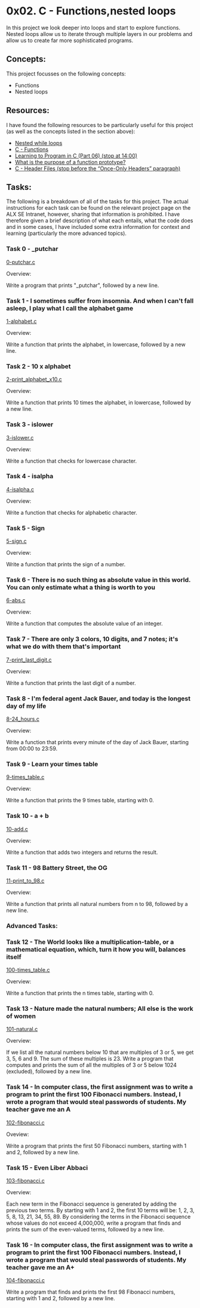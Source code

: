 # 0x02. C - Functions,nested loops

In this project we look deeper into loops and start to explore functions. Nested loops allow us to iterate through multiple layers in our problems and allow us to create far more sophisticated programs.

## Concepts:

This project focusses on the following concepts:

 - Functions
 - Nested loops

## Resources:

I have found the following resources to be particularly useful for this project (as well as the concepts listed in the section above):

 - [Nested while loops](https://www.youtube.com/watch?v=Z3iGeQ1gIss)
 - [C - Functions](http://www.tutorialspoint.com/cprogramming/c_functions.htm)
 - [Learning to Program in C (Part 06) (stop at 14:00)](https://www.youtube.com/watch?v=qMlnFwYdqIw)
 - [What is the purpose of a function prototype?](https://www.geeksforgeeks.org/what-is-the-purpose-of-a-function-prototype/)
 - [C - Header Files (stop before the “Once-Only Headers” paragraph)](https://www.tutorialspoint.com/cprogramming/c_header_files.htm)

## Tasks:

The following is a breakdown of all of the tasks for this project. The actual instructions for each task can be found on the relevant project page on the ALX SE Intranet, however, sharing that information is prohibited. I have therefore given a brief description of what each entails, what the code does and in some cases, I have included some extra information for context and learning (particularly the more advanced topics).

### Task 0 - _putchar

[0-putchar.c](https://github.com/deanbirnie/alx-low_level_programming/blob/master/0x02-functions_nested_loops/0-putchar.c)

Overview:

Write a program that prints "_putchar", followed by a new line.

### Task 1 - I sometimes suffer from insomnia. And when I can't fall asleep, I play what I call the alphabet game

[1-alphabet.c](https://github.com/deanbirnie/alx-low_level_programming/blob/master/0x02-functions_nested_loops/1-alphabet.c)

Overview:

Write a function that prints the alphabet, in lowercase, followed by a new line.

### Task 2 - 10 x alphabet

[2-print_alphabet_x10.c](https://github.com/deanbirnie/alx-low_level_programming/blob/master/0x02-functions_nested_loops/2-print_alphabet_x10.c)

Overview:

Write a function that prints 10 times the alphabet, in lowercase, followed by a new line.

### Task 3 - islower

[3-islower.c](https://github.com/deanbirnie/alx-low_level_programming/blob/master/0x02-functions_nested_loops/3-islower.c)

Overview:

Write a function that checks for lowercase character.

### Task 4 - isalpha

[4-isalpha.c](https://github.com/deanbirnie/alx-low_level_programming/blob/master/0x02-functions_nested_loops/4-isalpha.c)

Overview:

Write a function that checks for alphabetic character.

### Task 5 - Sign

[5-sign.c](https://github.com/deanbirnie/alx-low_level_programming/blob/master/0x02-functions_nested_loops/5-sign.c)

Overview:

Write a function that prints the sign of a number.

### Task 6 - There is no such thing as absolute value in this world. You can only estimate what a thing is worth to you

[6-abs.c](https://github.com/deanbirnie/alx-low_level_programming/blob/master/0x02-functions_nested_loops/6-abs.c)

Overview:

Write a function that computes the absolute value of an integer.

### Task 7 - There are only 3 colors, 10 digits, and 7 notes; it's what we do with them that's important

[7-print_last_digit.c](https://github.com/deanbirnie/alx-low_level_programming/blob/master/0x02-functions_nested_loops/7-print_last_digit.c)

Overview:

Write a function that prints the last digit of a number.

### Task 8 - I'm federal agent Jack Bauer, and today is the longest day of my life

[8-24_hours.c](https://github.com/deanbirnie/alx-low_level_programming/blob/master/0x02-functions_nested_loops/8-24_hours.c)

Overview:

Write a function that prints every minute of the day of Jack Bauer, starting from 00:00 to 23:59.

### Task 9 - Learn your times table

[9-times_table.c](https://github.com/deanbirnie/alx-low_level_programming/blob/master/0x02-functions_nested_loops/9-times_table.c)

Overview:

Write a function that prints the 9 times table, starting with 0.

### Task 10 - a + b

[10-add.c](https://github.com/deanbirnie/alx-low_level_programming/blob/master/0x02-functions_nested_loops/10-add.c)

Overview:

Write a function that adds two integers and returns the result.

### Task 11 - 98 Battery Street, the OG

[11-print_to_98.c](https://github.com/deanbirnie/alx-low_level_programming/blob/master/0x02-functions_nested_loops/11-print_to_98.c)

Overview:

Write a function that prints all natural numbers from n to 98, followed by a new line.

### Advanced Tasks:

### Task 12 - The World looks like a multiplication-table, or a mathematical equation, which, turn it how you will, balances itself

[100-times_table.c](https://github.com/deanbirnie/alx-low_level_programming/blob/master/0x02-functions_nested_loops/100-times_table.c)

Overview:

Write a function that prints the n times table, starting with 0.

### Task 13 - Nature made the natural numbers; All else is the work of women

[101-natural.c](https://github.com/deanbirnie/alx-low_level_programming/blob/master/0x02-functions_nested_loops/101-natural.c)

Overview:

If we list all the natural numbers below 10 that are multiples of 3 or 5, we get 3, 5, 6 and 9. The sum of these multiples is 23. Write a program that computes and prints the sum of all the multiples of 3 or 5 below 1024 (excluded), followed by a new line.

### Task 14 - In computer class, the first assignment was to write a program to print the first 100 Fibonacci numbers. Instead, I wrote a program that would steal passwords of students. My teacher gave me an A

[102-fibonacci.c](https://github.com/deanbirnie/alx-low_level_programming/blob/master/0x02-functions_nested_loops/102-fibonacci.c)

Oveview:

Write a program that prints the first 50 Fibonacci numbers, starting with 1 and 2, followed by a new line.

### Task 15 - Even Liber Abbaci

[103-fibonacci.c](https://github.com/deanbirnie/alx-low_level_programming/blob/master/0x02-functions_nested_loops/103-fibonacci.c)

Overview:

Each new term in the Fibonacci sequence is generated by adding the previous two terms. By starting with 1 and 2, the first 10 terms will be: 1, 2, 3, 5, 8, 13, 21, 34, 55, 89. By considering the terms in the Fibonacci sequence whose values do not exceed 4,000,000, write a program that finds and prints the sum of the even-valued terms, followed by a new line.

### Task 16 - In computer class, the first assignment was to write a program to print the first 100 Fibonacci numbers. Instead, I wrote a program that would steal passwords of students. My teacher gave me an A+

[104-fibonacci.c](https://github.com/deanbirnie/alx-low_level_programming/blob/master/0x02-functions_nested_loops/104-fibonacci.c)

Write a program that finds and prints the first 98 Fibonacci numbers, starting with 1 and 2, followed by a new line.
